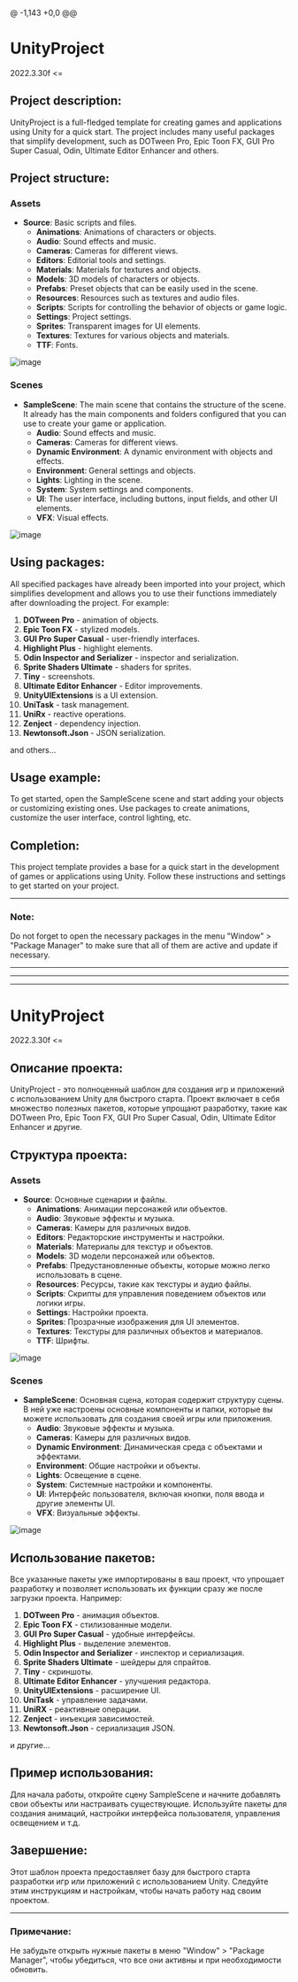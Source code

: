 @ -1,143 +0,0 @@
# UnityProject 
2022.3.30f <=

## Project description:
UnityProject is a full-fledged template for creating games and applications using Unity for a quick start. The project includes many useful packages that simplify development, such as DOTween Pro, Epic Toon FX, GUI Pro Super Casual, Odin, Ultimate Editor Enhancer and others.

## Project structure:
### Assets
- **Source**: Basic scripts and files.
  - **Animations**: Animations of characters or objects.
  - **Audio**: Sound effects and music.
  - **Cameras**: Cameras for different views.
  - **Editors**: Editorial tools and settings.
  - **Materials**: Materials for textures and objects.
  - **Models**: 3D models of characters or objects.
  - **Prefabs**: Preset objects that can be easily used in the scene.
  - **Resources**: Resources such as textures and audio files.
  - **Scripts**: Scripts for controlling the behavior of objects or game logic.
  - **Settings**: Project settings.
  - **Sprites**: Transparent images for UI elements.
  - **Textures**: Textures for various objects and materials.
  - **TTF**: Fonts.
    
![image](https://github.com/user-attachments/assets/d388b44d-d758-4d95-8fa7-658bdacc4286)


### Scenes
- **SampleScene**: The main scene that contains the structure of the scene. It already has the main components and folders configured that you can use to create your game or application.
  - **Audio**: Sound effects and music.
  - **Cameras**: Cameras for different views.
  - **Dynamic Environment**: A dynamic environment with objects and effects.
  - **Environment**: General settings and objects.
  - **Lights**: Lighting in the scene.
  - **System**: System settings and components.
  - **UI**: The user interface, including buttons, input fields, and other UI elements.
  - **VFX**: Visual effects.
    
![image](https://github.com/user-attachments/assets/eb324e22-0ff3-436f-9523-d1f8acef186c)


## Using packages:
All specified packages have already been imported into your project, which simplifies development and allows you to use their functions immediately after downloading the project. For example:

1. **DOTween Pro** - animation of objects.
2. **Epic Toon FX** - stylized models.
3. **GUI Pro Super Casual** - user-friendly interfaces.
4. **Highlight Plus** - highlight elements.
5. **Odin Inspector and Serializer** - inspector and serialization.
6. **Sprite Shaders Ultimate** - shaders for sprites.
7. **Tiny** - screenshots.
8. **Ultimate Editor Enhancer** - Editor improvements.
9. **UnityUIExtensions** is a UI extension.
10. **UniTask** - task management.
11. **UniRx** - reactive operations.
12. **Zenject** - dependency injection.
13. **Newtonsoft.Json** - JSON serialization.

and others...

## Usage example:
To get started, open the SampleScene scene and start adding your objects or customizing existing ones. Use packages to create animations, customize the user interface, control lighting, etc.

## Completion:
This project template provides a base for a quick start in the development of games or applications using Unity. Follow these instructions and settings to get started on your project.

---

### Note:
Do not forget to open the necessary packages in the menu "Window" > "Package Manager" to make sure that all of them are active and update if necessary.

---
---
---

# UnityProject 
2022.3.30f <=

## Описание проекта:
UnityProject - это полноценный шаблон для создания игр и приложений с использованием Unity для быстрого старта. Проект включает в себя множество полезных пакетов, которые упрощают разработку, такие как DOTween Pro, Epic Toon FX, GUI Pro Super Casual, Odin, Ultimate Editor Enhancer и другие.

## Структура проекта:
### Assets
- **Source**: Основные сценарии и файлы.
  - **Animations**: Анимации персонажей или объектов.
  - **Audio**: Звуковые эффекты и музыка.
  - **Cameras**: Камеры для различных видов.
  - **Editors**: Редакторские инструменты и настройки.
  - **Materials**: Материалы для текстур и объектов.
  - **Models**: 3D модели персонажей или объектов.
  - **Prefabs**: Предустановленные объекты, которые можно легко использовать в сцене.
  - **Resources**: Ресурсы, такие как текстуры и аудио файлы.
  - **Scripts**: Скрипты для управления поведением объектов или логики игры.
  - **Settings**: Настройки проекта.
  - **Sprites**: Прозрачные изображения для UI элементов.
  - **Textures**: Текстуры для различных объектов и материалов.
  - **TTF**: Шрифты.
    
![image](https://github.com/user-attachments/assets/d388b44d-d758-4d95-8fa7-658bdacc4286)


### Scenes
- **SampleScene**: Основная сцена, которая содержит структуру сцены. В ней уже настроены основные компоненты и папки, которые вы можете использовать для создания своей игры или приложения.
  - **Audio**: Звуковые эффекты и музыка.
  - **Cameras**: Камеры для различных видов.
  - **Dynamic Environment**: Динамическая среда с объектами и эффектами.
  - **Environment**: Общие настройки и объекты.
  - **Lights**: Освещение в сцене.
  - **System**: Системные настройки и компоненты.
  - **UI**: Интерфейс пользователя, включая кнопки, поля ввода и другие элементы UI.
  - **VFX**: Визуальные эффекты.
    
![image](https://github.com/user-attachments/assets/eb324e22-0ff3-436f-9523-d1f8acef186c)


## Использование пакетов:
Все указанные пакеты уже импортированы в ваш проект, что упрощает разработку и позволяет использовать их функции сразу же после загрузки проекта. Например:

1. **DOTween Pro** - анимация объектов.
2. **Epic Toon FX** - стилизованные модели.
3. **GUI Pro Super Casual** - удобные интерфейсы.
4. **Highlight Plus** - выделение элементов.
5. **Odin Inspector and Serializer** - инспектор и сериализация.
6. **Sprite Shaders Ultimate** - шейдеры для спрайтов.
7. **Tiny** - скриншоты.
8. **Ultimate Editor Enhancer** - улучшения редактора.
9. **UnityUIExtensions** - расширение UI.
10. **UniTask** - управление задачами.
11. **UniRX** - реактивные операции.
12. **Zenject** - инъекция зависимостей.
13. **Newtonsoft.Json** - сериализация JSON.

и другие...

## Пример использования:
Для начала работы, откройте сцену SampleScene и начните добавлять свои объекты или настраивать существующие. Используйте пакеты для создания анимаций, настройки интерфейса пользователя, управления освещением и т.д.

## Завершение:
Этот шаблон проекта предоставляет базу для быстрого старта разработки игр или приложений с использованием Unity. Следуйте этим инструкциям и настройкам, чтобы начать работу над своим проектом.

---

### Примечание:
Не забудьте открыть нужные пакеты в меню "Window" > "Package Manager", чтобы убедиться, что все они активны и при необходимости обновить.